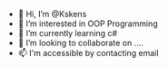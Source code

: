 - 👋 Hi, I’m @Kskens
- 👀 I’m interested in OOP Programming
- 🌱 I’m currently learning c#
- 💞️ I’m looking to collaborate on ....
- 📫 I'm accessible by contacting email

<!---
Kskens/Kskens is a ✨ special ✨ repository because its `README.md` (this file) appears on your GitHub profile.
You can click the Preview link to take a look at your changes.
--->
